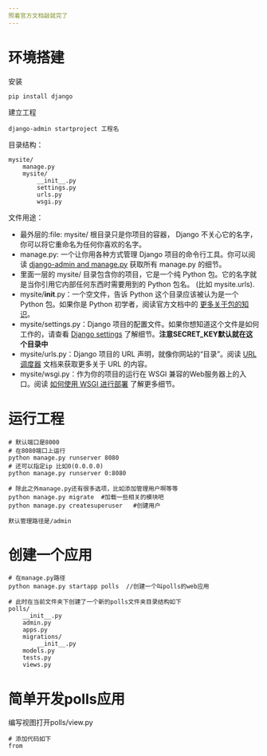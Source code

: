 ```yaml
---
照着官方文档敲就完了
---
```


# 环境搭建
安装
```
pip install django
```
建立工程
```
django-admin startproject 工程名
```
目录结构：
```
mysite/
    manage.py
    mysite/
        __init__.py
        settings.py
        urls.py
        wsgi.py
```
文件用途：
- 最外层的:file: mysite/ 根目录只是你项目的容器， Django 不关心它的名字，你可以将它重命名为任何你喜欢的名字。
- manage.py: 一个让你用各种方式管理 Django 项目的命令行工具。你可以阅读 [django-admin and manage.py](https://docs.djangoproject.com/zh-hans/2.2/ref/django-admin/) 获取所有 manage.py 的细节。
- 里面一层的 mysite/ 目录包含你的项目，它是一个纯 Python 包。它的名字就是当你引用它内部任何东西时需要用到的 Python 包名。 (比如 mysite.urls).
- mysite/__init__.py：一个空文件，告诉 Python 这个目录应该被认为是一个 Python 包。如果你是 Python 初学者，阅读官方文档中的 [更多关于包的知识](https://docs.python.org/3/tutorial/modules.html#tut-packages)。
- mysite/settings.py：Django 项目的配置文件。如果你想知道这个文件是如何工作的，请查看 [Django settings](https://docs.djangoproject.com/zh-hans/2.2/topics/settings/) 了解细节。**注意SECRET_KEY默认就在这个目录中**
- mysite/urls.py：Django 项目的 URL 声明，就像你网站的“目录”。阅读 [URL调度器](https://docs.djangoproject.com/zh-hans/2.2/topics/http/urls/) 文档来获取更多关于 URL 的内容。
- mysite/wsgi.py：作为你的项目的运行在 WSGI 兼容的Web服务器上的入口。阅读 [如何使用 WSGI 进行部署](https://docs.djangoproject.com/zh-hans/2.2/howto/deployment/wsgi/) 了解更多细节。

# 运行工程
```
# 默认端口是8000
# 在8080端口上运行
python manage.py runserver 8080
# 还可以指定ip 比如0(0.0.0.0)
python manage.py runserver 0:8080

# 除此之外manage.py还有很多选项，比如添加管理用户啊等等
python manage.py migrate  #加载一些相关的模块吧
python manage.py createsuperuser   #创建用户

默认管理路径是/admin
```

# 创建一个应用
```
# 在manage.py路径
python manage.py startapp polls  //创建一个叫polls的web应用

# 此时在当前文件夹下创建了一个新的polls文件夹目录结构如下
polls/
    __init__.py
    admin.py
    apps.py
    migrations/
        __init__.py
    models.py
    tests.py
    views.py
```
# 简单开发polls应用
编写视图打开polls/view.py
```
# 添加代码如下
from 
```